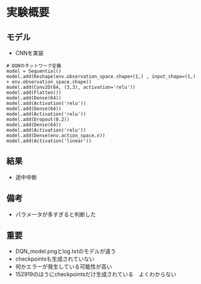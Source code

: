 # 実験概要

## モデル
- CNNを実装
```
# DQNのネットワーク定義
model = Sequential()
model.add(Reshape(env.observation_space.shape+(1,) , input_shape=(1,) + env.observation_space.shape))
model.add(Conv2D(64, (3,3), activation='relu'))
model.add(Flatten())
model.add(Dense(64))
model.add(Activation('relu'))
model.add(Dense(64))
model.add(Activation('relu'))
model.add(Dropout(0.2))
model.add(Dense(64))
model.add(Activation('relu'))
model.add(Dense(env.action_space.n))
model.add(Activation('linear'))
```

## 結果
- 途中中断

## 備考
- パラメータが多すぎると判断した

## 重要
- DQN_model.pngとlog.txtのモデルが違う
- checkpointsも生成されていない
- 何かエラーが発生している可能性が高い
- 152919のほうにcheckpointsだけ生成されている　よくわからない